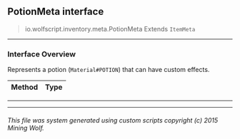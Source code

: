 ## PotionMeta __interface__

>io.wolfscript.inventory.meta.PotionMeta
>Extends `ItemMeta`

---

### Interface Overview

Represents a potion (`Material#POTION`) that can have custom effects.

Method | Type   
--- | :--- 



---

---


###### This file was system generated using custom scripts copyright (c) 2015 Mining Wolf.
	

